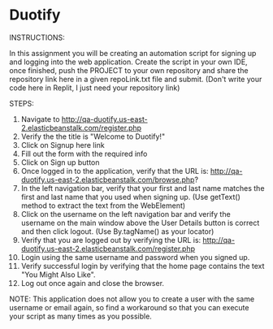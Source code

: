 # Duotify
INSTRUCTIONS:

In this assignment you will be creating an automation script for signing up and logging into the web application.
Create the script in your own IDE, once finished, push the PROJECT to your own repository and share the repository link here in a given repoLink.txt file and submit. (Don't write your code here in Replit, I just need your repository link)


STEPS:
1. Navigate to http://qa-duotify.us-east-2.elasticbeanstalk.com/register.php
2. Verify the the title is "Welcome to Duotify!"
3. Click on Signup here link
4. Fill out the form with the required info
5. Click on Sign up button
6. Once logged in to the application, verify that the URL is:
http://qa-duotify.us-east-2.elasticbeanstalk.com/browse.php?
7. In the left navigation bar, verify that your first and last name matches the first and last name that you used when signing up.
  (Use getText() method to extract the text from the WebElement)
8. Click on the username on the left navigation bar and verify the username on the main window above the User Details button is correct 
 and then click logout.
   (Use By.tagName() as your locator)
10. Verify that you are logged out by verifying the URL is:
http://qa-duotify.us-east-2.elasticbeanstalk.com/register.php
11. Login using the same username and password when you signed up.
12. Verify successful login by verifying that the home page contains the text "You Might Also Like".
13. Log out once again and close the browser.

  NOTE: This application does not allow you to create a user with the same username or email again, so find a workaround so that you can execute your script as many times as you possible.
